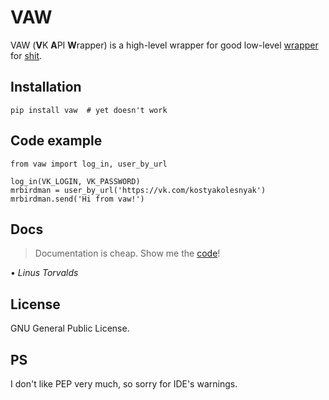 # VAW

VAW (**V**K **A**PI **W**rapper) is a high-level wrapper for good low-level [wrapper](https://github.com/python273/vk_api) for [shit](https://vk.com/dev/methods).

## Installation

	pip install vaw  # yet doesn't work

## Code example

	from vaw import log_in, user_by_url

	log_in(VK_LOGIN, VK_PASSWORD)
	mrbirdman = user_by_url('https://vk.com/kostyakolesnyak')
	mrbirdman.send('Hi from vaw!')

## Docs

> Documentation is cheap. Show me the [code](https://github.com/mrbirdman2000/vk_api_wrap/blob/master/vaw.py
)!

• *Linus Torvalds*

## License

GNU General Public License.

## PS

I don't like PEP very much, so sorry for IDE's warnings.

